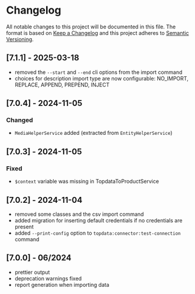 # Changelog

All notable changes to this project will be documented in this file. 
The format is based on [Keep a Changelog](https://keepachangelog.com/) and this project adheres to [Semantic Versioning](https://semver.org/).

## [7.1.1] - 2025-03-18
- removed the `--start` and `--end` cli options from the import command
- choices for description import type are now configurable: NO_IMPORT, REPLACE, APPEND, PREPEND, INJECT

## [7.0.4] - 2024-11-05
### Changed
- `MediaHelperService` added (extracted from `EntityHelperService`)


## [7.0.3] - 2024-11-05
### Fixed
- `$context` variable was missing in TopdataToProductService


## [7.0.2] - 2024-11-04
- removed some classes and the csv import command
- added migration for inserting default credentials if no credentials are present
- added `--print-config` option to `topdata:connector:test-connection` command


## [7.0.0] - 06/2024
- prettier output
- deprecation warnings fixed
- report generation when importing data
